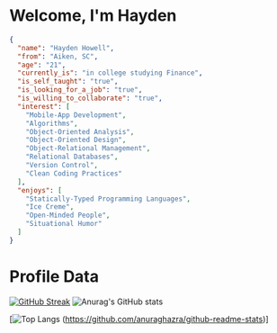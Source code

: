 # Welcome, I'm **Hayden**
``` json
{
  "name": "Hayden Howell",
  "from": "Aiken, SC",
  "age": "21",
  "currently_is": "in college studying Finance",
  "is_self_taught": "true",
  "is_looking_for_a_job": "true",
  "is_willing_to_collaborate": "true",
  "interest": [
    "Mobile-App Development",
    "Algorithms",
    "Object-Oriented Analysis",
    "Object-Oriented Design",
    "Object-Relational Management",
    "Relational Databases",
    "Version Control",
    "Clean Coding Practices"
  ],
  "enjoys": [
    "Statically-Typed Programming Languages",
    "Ice Creme",
    "Open-Minded People",
    "Situational Humor"
  ]
}
```
# Profile Data
[![GitHub Streak](https://streak-stats.demolab.com/?user=hayde0264&theme=tokyonight)](https://git.io/streak-stats)
![Anurag's GitHub stats](https://github-readme-stats.vercel.app/api?username=hayde0264&show_icons=true&theme=tokyonight)

[![Top Langs](https://github-readme-stats.vercel.app/api/top-langs/?username=hayde0264&layout=compact&theme=tokyonight)
(https://github.com/anuraghazra/github-readme-stats)]
<!---
hayde0264/hayde0264 is a ✨ special ✨ repository because its `README.md` (this file) appears on your GitHub profile.
You can click the Preview link to take a look at your changes.
--->
